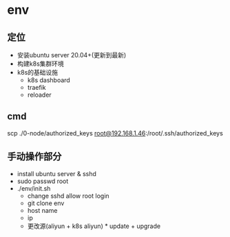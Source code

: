 # env

## 定位

* 安装ubuntu server 20.04+(更新到最新)
* 构建k8s集群环境 
* k8s的基础设施
	* k8s dashboard
	* traefik
	* reloader 


## cmd

scp ./0-node/authorized_keys root@192.168.1.46:/root/.ssh/authorized_keys 
















## 手动操作部分

* install ubuntu server & sshd
* sudo passwd root
* ./env/init.sh
	* change sshd allow root login
	* git clone env
	* host name
	* ip 
	* 更改源(aliyun + k8s aliyun) * update + upgrade

